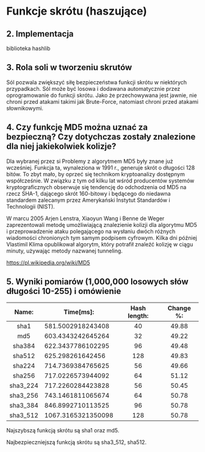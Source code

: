 # Funkcje skrótu (haszujące)

## 2. Implementacja
biblioteka hashlib

## 3. Rola soli w tworzeniu skrutów
Sól pozwala zwiększyć siłę bezpieczeństwa funkcji skrótu w niektórych przypadkach. Sól może być losowa i dodawana automatycznie przez oprogramowanie do funkcji skrótu.  Jako że przechowywana jest jawnie, nie chroni przed atakami takimi jak Brute-Force, natomiast chroni przed atakami słownikowymi.

## 4. Czy funkcję MD5 można uznać	za	bezpieczną?	Czy	dotychczas	zostały	znalezione	dla	niej	jakiekolwiek	kolizje?
Dla	wybranej	przez	si
Problemy z algorytmem MD5 były znane już wcześniej. Funkcja ta, wynaleziona w 1991 r., generuje skrót o długości 128 bitów. To zbyt mało, by oprzeć się technikom kryptoanalizy dostępnym współcześnie. W związku z tym od kilku lat wśród producentów systemów kryptograficznych obserwuje się tendencję do odchodzenia od MD5 na rzecz SHA-1, dającego skrót 160-bitowy i będącego do niedawna standardem zalecanym przez Amerykański Instytut Standardów i Technologii (NIST).

W marcu 2005 Arjen Lenstra, Xiaoyun Wang i Benne de Weger zaprezentowali metodę umożliwiającą znalezienie kolizji dla algorytmu MD5 i przeprowadzenie ataku polegającego na wysłaniu dwóch różnych wiadomości chronionych tym samym podpisem cyfrowym. Kilka dni później Vlastimil Klima opublikował algorytm, który potrafił znaleźć kolizję w ciągu minuty, używając metody nazwanej tunneling.

https://pl.wikipedia.org/wiki/MD5

## 5. Wyniki pomiarów (1,000,000 losowych słów długości 10-255) i omówienie
|Name:       |Time[ms]:               |Hash length:            |Change %:               |
|:---:|---|:---:|:---:|
|sha1        |581.5002918243408       |40                      |49.88                   |
|md5         |603.4343242645264       |32                      |49.22                   |
|sha384      |622.3437786102295       |96                      |49.48                   |
|sha512      |625.298261642456        |128                     |49.83                   |
|sha224      |714.7369384765625       |56                      |49.66                   |
|sha256      |717.0226573944092       |64                      |51.12                   |
|sha3_224    |717.2260284423828       |56                      |50.45                   |
|sha3_256    |743.1461811065674       |64                      |50.78                   |
|sha3_384    |846.8992710113525       |96                      |50.78                   |
|sha3_512    |1067.3165321350098      |128                     |50.78                   |

Najszybszą funkcją skrótu są sha1 oraz md5.

Najbezpieczniejszą funkcją skrótu są sha3_512, sha512.
